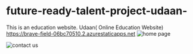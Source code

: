 # future-ready-talent-project-udaan-
This is an education website.
Udaan( Online Education Website)
https://brave-field-06bc70510.2.azurestaticapps.net
![home page](https://user-images.githubusercontent.com/89734710/201679258-aa47ae09-1c09-48e9-b8ee-21b08edd299e.png)

![contact us](https://user-images.githubusercontent.com/89734710/201680202-d42c1fa7-b70a-498a-aba5-b0f5554a4e7d.png)

